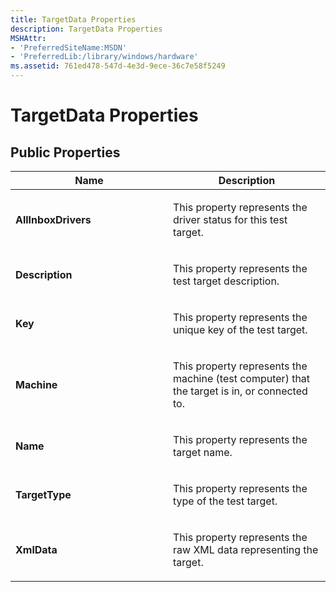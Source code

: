 ```yaml
---
title: TargetData Properties
description: TargetData Properties
MSHAttr:
- 'PreferredSiteName:MSDN'
- 'PreferredLib:/library/windows/hardware'
ms.assetid: 761ed478-547d-4e3d-9ece-36c7e58f5249
---
```


# TargetData Properties


## <span id="Public_Properties"></span><span id="public_properties"></span><span id="PUBLIC_PROPERTIES"></span>Public Properties


<table>
<colgroup>
<col width="50%" />
<col width="50%" />
</colgroup>
<thead>
<tr class="header">
<th>Name</th>
<th>Description</th>
</tr>
</thead>
<tbody>
<tr class="odd">
<td><p><strong>AllInboxDrivers</strong></p></td>
<td><p>This property represents the driver status for this test target.</p></td>
</tr>
<tr class="even">
<td><p><strong>Description</strong></p></td>
<td><p>This property represents the test target description.</p></td>
</tr>
<tr class="odd">
<td><p><strong>Key</strong></p></td>
<td><p>This property represents the unique key of the test target.</p></td>
</tr>
<tr class="even">
<td><p><strong>Machine</strong></p></td>
<td><p>This property represents the machine (test computer) that the target is in, or connected to.</p></td>
</tr>
<tr class="odd">
<td><p><strong>Name</strong></p></td>
<td><p>This property represents the target name.</p></td>
</tr>
<tr class="even">
<td><p><strong>TargetType</strong></p></td>
<td><p>This property represents the type of the test target.</p></td>
</tr>
<tr class="odd">
<td><p><strong>XmlData</strong></p></td>
<td><p>This property represents the raw XML data representing the target.</p></td>
</tr>
</tbody>
</table>

 

 

 






